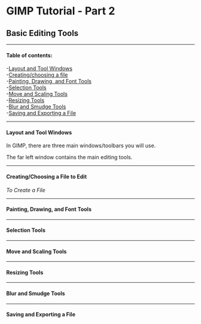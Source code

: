 # GIMP Tutorial - Part 2
## Basic Editing Tools
---
#### Table of contents:   
-[Layout and Tool Windows](#layout-and-tool-windows)   
-[Creating/choosing a file](#creating/choosing-a-new-file-to-edit)    
-[Painting, Drawing, and Font Tools](#painting,-drawing,-and-font-tools)    
-[Selection Tools](#selection-tools)     
-[Move and Scaling Tools](#move-and-scaling-tools)       
-[Resizing Tools](#resizing-tools)    
-[Blur and Smudge Tools](#blur-and-smudge-tools)    
-[Saving and Exporting a File](#saving-and-exporting-a-file)    

---

#### Layout and Tool Windows

In GIMP, there are three main windows/toolbars you will use.

The far left window contains the main editing tools.


---

#### Creating/Choosing a File to Edit   


*To Create a File*   

---

#### Painting, Drawing, and Font Tools

---

#### Selection Tools

---

#### Move and Scaling Tools

---

#### Resizing Tools

---

#### Blur and Smudge Tools

---

#### Saving and Exporting a File
